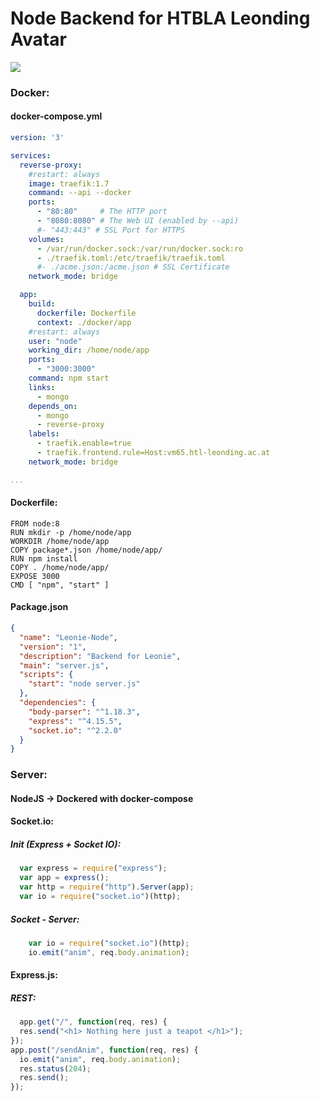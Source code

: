 


# Node Backend for HTBLA Leonding Avatar
<img src="https://i.imgur.com/TZ4Rpbm.png">

### Docker:
#### docker-compose.yml
```yml
version: '3'

services:
  reverse-proxy:
    #restart: always
    image: traefik:1.7
    command: --api --docker 
    ports:
      - "80:80"     # The HTTP port
      - "8080:8080" # The Web UI (enabled by --api)
      #- "443:443" # SSL Port for HTTPS
    volumes:
      - /var/run/docker.sock:/var/run/docker.sock:ro 
      - ./traefik.toml:/etc/traefik/traefik.toml
      #- ./acme.json:/acme.json # SSL Certificate
    network_mode: bridge

  app:
    build:
      dockerfile: Dockerfile
      context: ./docker/app
    #restart: always
    user: "node"
    working_dir: /home/node/app
    ports:
      - "3000:3000"
    command: npm start
    links:
      - mongo
    depends_on:
      - mongo
      - reverse-proxy
    labels:
      - traefik.enable=true
      - traefik.frontend.rule=Host:vm65.htl-leonding.ac.at
    network_mode: bridge

...
```
#### Dockerfile:
```docker
FROM node:8
RUN mkdir -p /home/node/app
WORKDIR /home/node/app
COPY package*.json /home/node/app/
RUN npm install
COPY . /home/node/app/
EXPOSE 3000
CMD [ "npm", "start" ]
``` 
#### Package.json
```json
{
  "name": "Leonie-Node",
  "version": "1",
  "description": "Backend for Leonie",
  "main": "server.js",
  "scripts": {
    "start": "node server.js"
  },
  "dependencies": {
    "body-parser": "^1.18.3",
    "express": "^4.15.5",
    "socket.io": "^2.2.0"
  }
}
```
### Server:
#### NodeJS -> Dockered with docker-compose
#### Socket.io:
##### Init (Express + Socket IO):
```javascript
  var express = require("express");
  var app = express();
  var http = require("http").Server(app);
  var io = require("socket.io")(http);
```
##### Socket - Server:
```javascript
    var io = require("socket.io")(http);
    io.emit("anim", req.body.animation);  
```
#### Express.js:
##### REST:
```javascript
  app.get("/", function(req, res) {
  res.send("<h1> Nothing here just a teapot </h1>");
});
app.post("/sendAnim", function(req, res) {
  io.emit("anim", req.body.animation);
  res.status(204);
  res.send();
});

```

